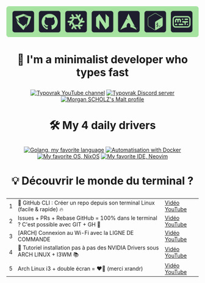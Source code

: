 <div align="center">
  <a href="https://typovrak.tv/youtube"><img src="./typovrak-banner-hobbies-radius-min.png" alt="Typovrak banner"/></a>
</div>

# <p align="center">💜 I'm a minimalist developer who types fast</p>

<!-- Streak card: <div align="center">
  <a href="https://git.io/streak-stats">
    <img src="https://github-readme-streak-stats-eight.vercel.app?user=typovrak&theme=catppuccin-mocha&hide_border=false&border_radius=10" alt="Typovrak GitHub Streak">
  </a>
</div> -->

<!-- Cards: https://bentos.jkominovic.dev/ -->

<div align="center">
  <!-- <a href="https://github.com/sponsors/typovrak"><img src="https://bentos.jkominovic.dev/api/v1/generic-card?icon=siGithubsponsors&subtitle=Typovrak&size=square&rounded=24" alt="Typovrak GitHub Sponsors"/></a> -->
  <a href="https://typovrak.tv/youtube"><img src="https://bentos.jkominovic.dev/api/v1/generic-card?icon=siYoutube&subtitle=Typovrak&size=square&rounded=24" alt="Typovrak YouTube channel"/></a>
  <a href="https://typovrak.tv/discord"><img src="https://bentos.jkominovic.dev/api/v1/generic-card?icon=siDiscord&subtitle=Communaut%C3%A9&size=square&rounded=24" alt="Typovrak Discord server"/></a>
  <a href="https://typovrak.tv/malt"><img src="https://bentos.jkominovic.dev/api/v1/generic-card?icon=siMalt&subtitle=Morgan+SCHOLZ&size=square&rounded=24" alt="Morgan SCHOLZ's Malt profile"/></a>
</div>

# <p align="center">🛠 My 4 daily drivers</p>

<div align="center">
  <a href="https://mscholz.dev"><img src="https://bentos.jkominovic.dev/api/v1/generic-card?icon=siGo&subtitle=Langage+de+%3C3&size=square&rounded=24" alt="Golang, my favorite language"/></a>
  <a href="https://mscholz.dev"><img src="https://bentos.jkominovic.dev/api/v1/generic-card?icon=siDocker&subtitle=Automatisation&size=square&rounded=24" alt="Automatisation with Docker"/></a>
  <a href="https://mscholz.dev"><img src="https://bentos.jkominovic.dev/api/v1/generic-card?icon=siNixos&subtitle=OS+de+<3&size=square&rounded=24" alt="My favorite OS, NixOS"/></a>
  <a href="https://mscholz.dev"><img src="https://bentos.jkominovic.dev/api/v1/generic-card?icon=siNeovim&subtitle=IDE+de+<3&size=square&rounded=24" alt="My favorite IDE, Neovim"/></a>
</div>

<!-- # <p align="center">🔥 Supporters who make this possible</p>

<div align="center">
  <a href="https://buymeacoffee.com/typovrak"><img src="https://bentos.jkominovic.dev/api/v1/generic-card?icon=siBuymeacoffee&subtitle=Achraf&size=square&rounded=24" alt="My first supporter, Achraf"/></a>
</div> -->

# <p align="center">💡 Découvrir le monde du terminal ?</p>

<table align="center">
  <tbody>
    <tr>
      <td>1</td>
      <td>🐙 GitHub CLI : Créer un repo depuis son terminal Linux (facile & rapide) 🔥</td>
      <td><a href="https://www.youtube.com/watch?v=2SzUB51oNmM">Vidéo YouTube</a></td>
    </tr>
    <tr>
      <td>2</td>
      <td>Issues + PRs + Rebase GitHub = 100% dans le terminal ? C'est possible avec GIT + GH 💪</td>
      <td><a href="https://www.youtube.com/watch?v=283uyisTOXk">Vidéo YouTube</a></td>
    </tr>
    <tr>
      <td>3</td>
      <td>[ARCH] Connexion au Wi-Fi avec la LIGNE DE COMMANDE</td>
      <td><a href="https://www.youtube.com/watch?v=VS-3bpBlONg">Vidéo YouTube</a></td>
    </tr>
    <tr>
      <td>4</td>
      <td>🎒 Tutoriel installation pas à pas des NVIDIA Drivers sous ARCH LINUX + I3WM 📚</td>
      <td><a href="https://www.youtube.com/watch?v=54Z8nWC6d3w">Vidéo YouTube</a></td>
    </tr>
    <tr>
      <td>5</td>
      <td>Arch Linux i3 + double écran = ❤️‍🔥 (merci xrandr)</td>
      <td><a href="https://www.youtube.com/watch?v=VtSbprBbr3I">Vidéo YouTube</a></td>
    </tr>
  </tbody>
</table>
<!--
# <p align="center">⚙️ Maîtriser Linux, une commande à la fois</p>

<table align="center">
  <tbody>
    <tr>
      <td>1</td>
      <td>🔥 MAN (manual) en ligne de commande Linux bash 💻</td>
      <td><a href="https://www.youtube.com/shorts/TRSXEJNZbqA">Short YouTube</a></td>
    </tr>
    <tr>
      <td>2</td>
      <td></td>
      <td><a href="">Short YouTube</a></td>
    </tr>
    <tr>
      <td>3</td>
      <td></td>
      <td><a href="">Short YouTube</a></td>
    </tr>
    <tr>
      <td>4</td>
      <td></td>
      <td><a href="">Short YouTube</a></td>
    </tr>
    <tr>
      <td>5</td>
      <td></td>
      <td><a href="">Short YouTube</a></td>
    </tr>
    <tr>
      <td>6</td>
      <td></td>
      <td><a href="">Short YouTube</a></td>
    </tr>
    <tr>
      <td>7</td>
      <td></td>
      <td><a href="">Short YouTube</a></td>
    </tr>
    <tr>
      <td>8</td>
      <td></td>
      <td><a href="">Short YouTube</a></td>
    </tr>
    <tr>
      <td>9</td>
      <td></td>
      <td><a href="">Short YouTube</a></td>
    </tr>
    <tr>
      <td>10</td>
      <td></td>
      <td><a href="">Short YouTube</a></td>
    </tr>
  </tbody>
</table>

<details align="center">
  <summary>Voir la suite</summary>

  <table align="center">
    <tbody>
      <tr>
        <td>11</td>
        <td></td>
        <td><a href="">Short YouTube</a></td>
      </tr>
      <tr>
        <td>12</td>
        <td></td>
        <td><a href="">Short YouTube</a></td>
      </tr>
      <tr>
        <td>13</td>
        <td></td>
        <td><a href="">Short YouTube</a></td>
      </tr>
      <tr>
        <td>14</td>
        <td></td>
        <td><a href="">Short YouTube</a></td>
      </tr>
      <tr>
        <td>15</td>
        <td></td>
        <td><a href="">Short YouTube</a></td>
      </tr>
      <tr>
        <td>16</td>
        <td></td>
        <td><a href="">Short YouTube</a></td>
      </tr>
      <tr>
        <td>17</td>
        <td></td>
        <td><a href="">Short YouTube</a></td>
      </tr>
      <tr>
        <td>18</td>
        <td></td>
        <td><a href="">Short YouTube</a></td>
      </tr>
      <tr>
        <td>19</td>
        <td></td>
        <td><a href="">Short YouTube</a></td>
      </tr>
      <tr>
        <td>20</td>
        <td></td>
        <td><a href="">Short YouTube</a></td>
      </tr>
      <tr>
        <td>21</td>
        <td></td>
        <td><a href="">Short YouTube</a></td>
      </tr>
      <tr>
        <td>22</td>
        <td></td>
        <td><a href="">Short YouTube</a></td>
      </tr>
      <tr>
        <td>23</td>
        <td></td>
        <td><a href="">Short YouTube</a></td>
      </tr>
      <tr>
        <td>24</td>
        <td></td>
        <td><a href="">Short YouTube</a></td>
      </tr>
      <tr>
        <td>25</td>
        <td></td>
        <td><a href="">Short YouTube</a></td>
      </tr>
      <tr>
        <td>26</td>
        <td></td>
        <td><a href="">Short YouTube</a></td>
      </tr>
      <tr>
        <td>27</td>
        <td></td>
        <td><a href="">Short YouTube</a></td>
      </tr>
      <tr>
        <td>28</td>
        <td></td>
        <td><a href="">Short YouTube</a></td>
      </tr>
      <tr>
        <td>29</td>
        <td></td>
        <td><a href="">Short YouTube</a></td>
      </tr>
      <tr>
        <td>30</td>
        <td></td>
        <td><a href="">Short YouTube</a></td>
      </tr>
      <tr>
        <td>31</td>
        <td></td>
        <td><a href="">Short YouTube</a></td>
      </tr>
      <tr>
        <td>32</td>
        <td></td>
        <td><a href="">Short YouTube</a></td>
      </tr>
      <tr>
        <td>33</td>
        <td></td>
        <td><a href="">Short YouTube</a></td>
      </tr>
      <tr>
        <td>34</td>
        <td></td>
        <td><a href="">Short YouTube</a></td>
      </tr>
      <tr>
        <td>35</td>
        <td></td>
        <td><a href="">Short YouTube</a></td>
      </tr>
      <tr>
        <td>36</td>
        <td></td>
        <td><a href="">Short YouTube</a></td>
      </tr>
      <tr>
        <td>37</td>
        <td></td>
        <td><a href="">Short YouTube</a></td>
      </tr>
      <tr>
        <td>38</td>
        <td></td>
        <td><a href="">Short YouTube</a></td>
      </tr>
      <tr>
        <td>39</td>
        <td></td>
        <td><a href="">Short YouTube</a></td>
      </tr>
      <tr>
        <td>40</td>
        <td></td>
        <td><a href="">Short YouTube</a></td>
      </tr>
      <tr>
        <td>41</td>
        <td></td>
        <td><a href="">Short YouTube</a></td>
      </tr>
      <tr>
        <td>42</td>
        <td></td>
        <td><a href="">Short YouTube</a></td>
      </tr>
      <tr>
        <td>43</td>
        <td></td>
        <td><a href="">Short YouTube</a></td>
      </tr>
      <tr>
        <td>44</td>
        <td></td>
        <td><a href="">Short YouTube</a></td>
      </tr>
      <tr>
        <td>45</td>
        <td></td>
        <td><a href="">Short YouTube</a></td>
      </tr>
    </tbody>
  </table>
</details>

# <p align="center">Mes créations en vidéo !</p>

<table align="center">
  <tbody>
    <tr>
      <td>1</td>
      <td></td>
      <td><a href="">Vidéo YouTube</a></td>
    </tr>
    <tr>
      <td>2</td>
      <td></td>
      <td><a href="">Vidéo YouTube</a></td>
    </tr>
    <tr>
      <td>3</td>
      <td></td>
      <td><a href="">Vidéo YouTube</a></td>
    </tr>
    <tr>
      <td>4</td>
      <td></td>
      <td><a href="">Vidéo YouTube</a></td>
    </tr>
    <tr>
      <td>5</td>
      <td></td>
      <td><a href="">Vidéo YouTube</a></td>
    </tr>
    <tr>
      <td>6</td>
      <td></td>
      <td><a href="">Vidéo YouTube</a></td>
    </tr>
    <tr>
      <td>7</td>
      <td></td>
      <td><a href="">Vidéo YouTube</a></td>
    </tr>
    <tr>
      <td>8</td>
      <td></td>
      <td><a href="">Vidéo YouTube</a></td>
    </tr>
    <tr>
      <td>9</td>
      <td></td>
      <td><a href="">Vidéo YouTube</a></td>
    </tr>
    <tr>
      <td>10</td>
      <td></td>
      <td><a href="">Vidéo YouTube</a></td>
    </tr>
    <tr>
      <td>11</td>
      <td></td>
      <td><a href="">Vidéo YouTube</a></td>
    </tr>
    <tr>
      <td>12</td>
      <td></td>
      <td><a href="">Vidéo YouTube</a></td>
    </tr>
    <tr>
      <td>13</td>
      <td></td>
      <td><a href="">Vidéo YouTube</a></td>
    </tr>
    <tr>
      <td>14</td>
      <td></td>
      <td><a href="">Vidéo YouTube</a></td>
    </tr>
    <tr>
      <td>15</td>
      <td></td>
      <td><a href="">Vidéo YouTube</a></td>
    </tr>
    <tr>
      <td>16</td>
      <td></td>
      <td><a href="">Vidéo YouTube</a></td>
    </tr>
    <tr>
      <td>17</td>
      <td></td>
      <td><a href="">Vidéo YouTube</a></td>
    </tr>
    <tr>
      <td>18</td>
      <td></td>
      <td><a href="">Vidéo YouTube</a></td>
    </tr>
    <tr>
      <td>19</td>
      <td></td>
      <td><a href="">Vidéo YouTube</a></td>
    </tr>
    <tr>
      <td>20</td>
      <td></td>
      <td><a href="">Vidéo YouTube</a></td>
    </tr>
  </tbody>
</table>
-->
